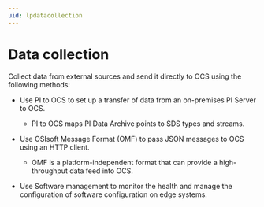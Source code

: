 ```yaml
---
uid: lpdatacollection
---
```


# Data collection

Collect data from external sources and send it directly to OCS using the following methods:

* Use PI to OCS to set up a transfer of data from an on-premises PI Server to OCS.

  * PI to OCS maps PI Data Archive points to SDS types and streams.

* Use OSIsoft Message Format (OMF) to pass JSON messages to OCS using an HTTP client. 

  * OMF is a platform-independent format that can provide a high-throughput data feed into OCS. 

* Use Software management to monitor the health and manage the configuration of software configuration on edge systems.
